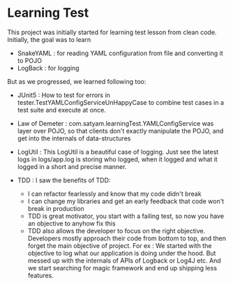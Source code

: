 # Learning Test

This project was initially started for learning test lesson from clean code.
Initially, the goal was to learn

- SnakeYAML : for reading YAML configuration from file and converting it to POJO
- LogBack : for logging

But as we progressed, we learned following too:

- JUnit5 : How to test for errors in tester.TestYAMLConfigServiceUnHappyCase
 to combine test cases in a test suite and execute at once.

- Law of Demeter : com.satyam.learningTest.YAMLConfigService was layer over POJO, so that clients don't
exactly manipulate the POJO, and get into the internals of data-structures

- LogUtil : This LogUtil is a beautiful case of logging. Just see the latest logs in logs/app.log
is storing who logged, when it logged and what it logged in a short and precise manner.

- TDD : I saw the benefits of TDD:
	- I can refactor fearlessly and know that my code didn't break
	- I can change my libraries and get an early feedback that code won't break in production
	- TDD is great motivator, you start with a failing test, so now you have an objective to anyhow fix this
	- TDD also allows the developer to focus on the right objective. Developers mostly approach their code 
      from bottom to top, and then forget the main objective of project.
      For ex : We started with the objective to log what our application is doing under the hood. But
      messed up with the internals of APIs of Logback or Log4J etc. And we start searching for
      magic framework and end up shipping less features.